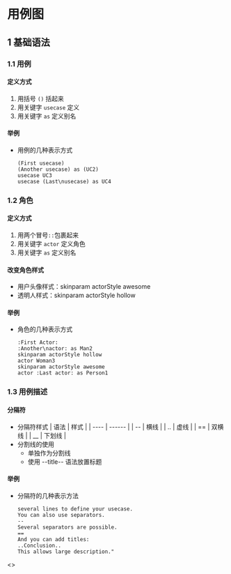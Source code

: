 <link rel=stylesheet href=style.css>
<h1> 用例图 </h1>
<h2> 1 基础语法 </h2>
<h3> 1.1 用例 </h3>
<h4> 定义方式 </h2>

  1. 用括号 ```()``` 括起来
  2. 用关键字 ```usecase``` 定义
  3. 用关键字 ```as``` 定义别名
<h4> 举例 </h4> 

  - 用例的几种表示方式 <br>
    ```plantuml
    (First usecase)
    (Another usecase) as (UC2)
    usecase UC3
    usecase (Last\nusecase) as UC4
    ```

<h3> 1.2 角色 </h3>
<h4> 定义方式 </h4>

  1. 用两个冒号```::```包裹起来
  2. 用关键字 ```actor``` 定义角色
  3.  用关键字 ```as``` 定义别名

<h4> 改变角色样式 </h4>

  - 用户头像样式：skinparam actorStyle awesome
  - 透明人样式：skinparam actorStyle hollow
  
<h4> 举例 </h4>

  - 角色的几种表示方式 <br>
    ```plantuml
    :First Actor:
    :Another\nactor: as Man2
    skinparam actorStyle hollow
    actor Woman3
    skinparam actorStyle awesome
    actor :Last actor: as Person1
    ```

<h3> 1.3 用例描述 </h3>
<h4> 分隔符 </h4>

  - 分隔符样式
    | 语法 | 样式   |
    | ---- | ------ |
    | --   | 横线   |
    | ..   | 虚线   |
    | ==   | 双横线 |
    | __   | 下划线 |
  - 分割线的使用
    - 单独作为分割线
    - 使用 --title-- 语法放置标题

<h4> 举例 </h4>
  
  - 分隔符的几种表示方法
    ```plantuml
    several lines to define your usecase.
    You can also use separators.
    --
    Several separators are possible.
    ==
    And you can add titles:
    ..Conclusion..
    This allows large description."
    ```

<>